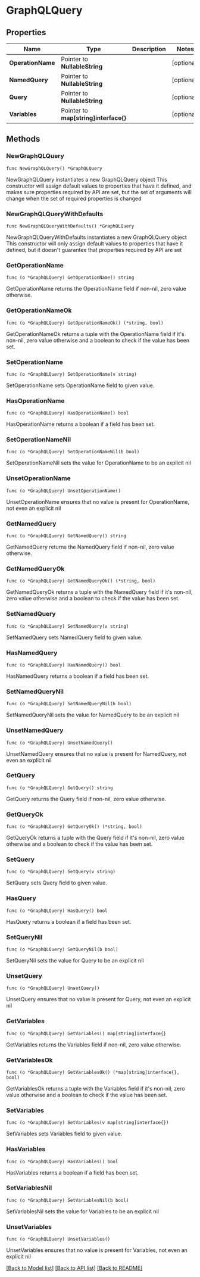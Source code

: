 # GraphQLQuery

## Properties

Name | Type | Description | Notes
------------ | ------------- | ------------- | -------------
**OperationName** | Pointer to **NullableString** |  | [optional] 
**NamedQuery** | Pointer to **NullableString** |  | [optional] 
**Query** | Pointer to **NullableString** |  | [optional] 
**Variables** | Pointer to **map[string]interface{}** |  | [optional] 

## Methods

### NewGraphQLQuery

`func NewGraphQLQuery() *GraphQLQuery`

NewGraphQLQuery instantiates a new GraphQLQuery object
This constructor will assign default values to properties that have it defined,
and makes sure properties required by API are set, but the set of arguments
will change when the set of required properties is changed

### NewGraphQLQueryWithDefaults

`func NewGraphQLQueryWithDefaults() *GraphQLQuery`

NewGraphQLQueryWithDefaults instantiates a new GraphQLQuery object
This constructor will only assign default values to properties that have it defined,
but it doesn't guarantee that properties required by API are set

### GetOperationName

`func (o *GraphQLQuery) GetOperationName() string`

GetOperationName returns the OperationName field if non-nil, zero value otherwise.

### GetOperationNameOk

`func (o *GraphQLQuery) GetOperationNameOk() (*string, bool)`

GetOperationNameOk returns a tuple with the OperationName field if it's non-nil, zero value otherwise
and a boolean to check if the value has been set.

### SetOperationName

`func (o *GraphQLQuery) SetOperationName(v string)`

SetOperationName sets OperationName field to given value.

### HasOperationName

`func (o *GraphQLQuery) HasOperationName() bool`

HasOperationName returns a boolean if a field has been set.

### SetOperationNameNil

`func (o *GraphQLQuery) SetOperationNameNil(b bool)`

 SetOperationNameNil sets the value for OperationName to be an explicit nil

### UnsetOperationName
`func (o *GraphQLQuery) UnsetOperationName()`

UnsetOperationName ensures that no value is present for OperationName, not even an explicit nil
### GetNamedQuery

`func (o *GraphQLQuery) GetNamedQuery() string`

GetNamedQuery returns the NamedQuery field if non-nil, zero value otherwise.

### GetNamedQueryOk

`func (o *GraphQLQuery) GetNamedQueryOk() (*string, bool)`

GetNamedQueryOk returns a tuple with the NamedQuery field if it's non-nil, zero value otherwise
and a boolean to check if the value has been set.

### SetNamedQuery

`func (o *GraphQLQuery) SetNamedQuery(v string)`

SetNamedQuery sets NamedQuery field to given value.

### HasNamedQuery

`func (o *GraphQLQuery) HasNamedQuery() bool`

HasNamedQuery returns a boolean if a field has been set.

### SetNamedQueryNil

`func (o *GraphQLQuery) SetNamedQueryNil(b bool)`

 SetNamedQueryNil sets the value for NamedQuery to be an explicit nil

### UnsetNamedQuery
`func (o *GraphQLQuery) UnsetNamedQuery()`

UnsetNamedQuery ensures that no value is present for NamedQuery, not even an explicit nil
### GetQuery

`func (o *GraphQLQuery) GetQuery() string`

GetQuery returns the Query field if non-nil, zero value otherwise.

### GetQueryOk

`func (o *GraphQLQuery) GetQueryOk() (*string, bool)`

GetQueryOk returns a tuple with the Query field if it's non-nil, zero value otherwise
and a boolean to check if the value has been set.

### SetQuery

`func (o *GraphQLQuery) SetQuery(v string)`

SetQuery sets Query field to given value.

### HasQuery

`func (o *GraphQLQuery) HasQuery() bool`

HasQuery returns a boolean if a field has been set.

### SetQueryNil

`func (o *GraphQLQuery) SetQueryNil(b bool)`

 SetQueryNil sets the value for Query to be an explicit nil

### UnsetQuery
`func (o *GraphQLQuery) UnsetQuery()`

UnsetQuery ensures that no value is present for Query, not even an explicit nil
### GetVariables

`func (o *GraphQLQuery) GetVariables() map[string]interface{}`

GetVariables returns the Variables field if non-nil, zero value otherwise.

### GetVariablesOk

`func (o *GraphQLQuery) GetVariablesOk() (*map[string]interface{}, bool)`

GetVariablesOk returns a tuple with the Variables field if it's non-nil, zero value otherwise
and a boolean to check if the value has been set.

### SetVariables

`func (o *GraphQLQuery) SetVariables(v map[string]interface{})`

SetVariables sets Variables field to given value.

### HasVariables

`func (o *GraphQLQuery) HasVariables() bool`

HasVariables returns a boolean if a field has been set.

### SetVariablesNil

`func (o *GraphQLQuery) SetVariablesNil(b bool)`

 SetVariablesNil sets the value for Variables to be an explicit nil

### UnsetVariables
`func (o *GraphQLQuery) UnsetVariables()`

UnsetVariables ensures that no value is present for Variables, not even an explicit nil

[[Back to Model list]](../README.md#documentation-for-models) [[Back to API list]](../README.md#documentation-for-api-endpoints) [[Back to README]](../README.md)


